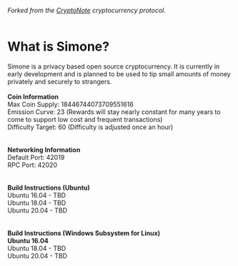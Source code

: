 *Forked from the [CryptoNote](https://github.com/cryptonotefoundation/cryptonote) cryptocurrency protocol.*
<br>
<br>
# What is Simone?
Simone is a privacy based open source cryptocurrency. It is currently in early development and is planned to be used to tip small amounts of money privately and securely to strangers.
<br>
<br>
**Coin Information**<br>
Max Coin Supply: 18446744073709551616<br>
Emission Curve: 23 (Rewards will stay nearly constant for many years to come to support low cost and frequent transactions)<br>
Difficulty Target: 60 (Difficulty is adjusted once an hour)<br>
<br>
<br>
**Networking Information**<br>
Default Port: 42019<br>
RPC Port: 42020<br>
<br>
<br>
**Build Instructions (Ubuntu)**<br>
Ubuntu 16.04 - TBD<br>
Ubuntu 18.04 - TBD<br>
Ubuntu 20.04 - TBD<br>
<br>
<br>
**Build Instructions (Windows Subsystem for Linux)**<br>
**Ubuntu 16.04**<br>
Ubuntu 18.04 - TBD<br>
Ubuntu 20.04 - TBD<br>

